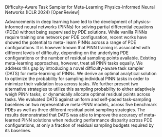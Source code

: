 Difficulty-Aware Task Sampler for Meta-Learning Physics-Informed Neural Networks (ICLR 2024)
[OpenReview]

Advancements in deep learning have led to the development of physics-informed
neural networks (PINNs) for solving partial differential equations (PDEs) without
being supervised by PDE solutions. While vanilla PINNs require training one
network per PDE configuration, recent works have showed the potential to meta-
learn PINNs across a range of PDE configurations. It is however known that PINN
training is associated with different levels of difficulty, depending on the underlying
PDE configurations or the number of residual sampling points available. Existing
meta-learning approaches, however, treat all PINN tasks equally. We address this
gap by introducing a novel difficulty-aware task sampler (DATS) for meta-learning
of PINNs. We derive an optimal analytical solution to optimize the probability
for sampling individual PINN tasks in order to minimize their validation loss
across tasks. We further present two alternative strategies to utilize this sampling
probability to either adaptively weigh PINN tasks, or dynamically allocate optimal
residual points across tasks. We evaluated DATS against uniform and self-paced
task-sampling baselines on two representative meta-PINN models, across five
benchmark PDEs as well as three different residual point sampling strategies. The
results demonstrated that DATS was able to improve the accuracy of meta-learned
PINN solutions when reducing performance disparity across PDE configurations,
at only a fraction of residual sampling budgets required by its baselines.
